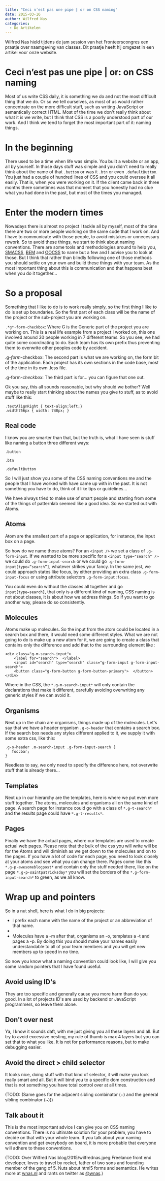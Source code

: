 ```yaml
---
title: "Ceci n’est pas une pipe | or on CSS naming"
date: 2015-03-16
author: Wilfred Nas
categories: 
  - De Artikelen
---
```

Wilfred Nas hield tijdens de jam session van het Fronteerscongres een praatje over naamgeving van classes. Dit praatje heeft hij omgezet in een artikel voor onze website.

# Ceci n’est pas une pipe | or: on CSS naming

Most of us write CSS daily, it is something we do and not the most difficult thing that we do. Or so we tell ourselves, as most of us would rather concentrate on the more difficult stuff, such as writing JavaScript or semantically correct HTML. Most of the time we don't really think about what it is we write, but I think that CSS is a poorly understood part of our work. 
And I think we tend to forget the most important part of it: 
naming things.

# In the beginning

There used to be a time when life was simple. You built a website or an app, all by yourself. In those days stuff was simple and you didn't need to really think about the name of that `.button` or was it `.btn` or even `.defaultButton`. You just had a couple of hundred lines of CSS and you could oversee it all easily. That is, when you were working on it. If the client came back in three months there sometimes was that moment that you honestly had no clue what you had done in the past, but most of the times you managed.

# Enter the modern times

Nowadays there is almost no project I tackle all by myself, most of the time there are two or more people working on the same code that I work on. And I have to communicate with those people, to avoid mistakes or unnecessary rework. So to avoid these things, we start to think about naming conventions. There are some tools and methodologies around to help you, [SMACSS](http://smacss.com), [BEM](http://bem.info) and [OOCSS](http://oocss.org) to name but a few and I advise you to look at those. But I think that rather than blindly following one of those methods you should settle on your own and build these things with your team. As the most important thing about this is communication and that happens best when you do it together…

# So a proposal

Something that I like to do is to work really simply, so the first thing I like to do is set up boundaries. So the first part of each class will be the name of the project or the sub-project you are working on.

`.*g*-form-checkbox`: Where G is the Generic part of the project you are working on.
This is a real life example from a project I worked on, this one involved around 30 people working in 7 different teams. So you see, we had quite some coordinating to do. Each team has its own prefix thus preventing them to overwrite other peoples code by accident.

.g-*form*-checkbox: The second part is what we are working on, the form bit of the application. 
Each project has its own sections in the code base, most of the time in its own .less file.

.g-form-*checkbox*: The third part is for... you can figure that one out.

Ok you say, this all sounds reasonable, but why should we bother? Well maybe to really start thinking about the names you give to stuff, as to avoid stuff like this:

```
.textAlignRight { text-align:left;}
.width756px { width: 740px; }
```

## Real code

I know you are smarter than that, but the truth is, what I have seen is stuff like naming a button three different ways:

`.button`

`.btn`

`.defaultButton`

So I will just show you some of the CSS naming conventions me and the people that I have worked with have came up with in the past. It is not something you have to do, think of it like tips or guidelines...

We have always tried to make use of smart people and starting from some of the things of patternlab seemed like a good idea. So we started out with Atoms.

## Atoms

Atom are the smallest part of a page or application, for instance, the input box on a page.

So how do we name those atoms? 
For an `<input />` we set a class of `.g-form-input`. If we wanted to be more specific for a `<input type="search" />` we could do `.g-form-input-search` or we could go `.g-form-input[type=“search”]`, whatever strikes your fancy.
In the same jest, we could approach states like focus, by either providing an extra class `.g-form-input-focus` or using attribute selectors `.g-form-input:focus`.

You could even do without the classes all together and go `input[type=search]`, that only is a different kind of naming, CSS naming is not about classes, it is  about how we address things. So if you want to go another way, please do so consistently.

## Molecules

Atoms make up molecules. So the input from the atom could be located in a search box and there, it would need some different styles. What we are not going to do is make up a new atom for it, we are going to create a class that contains only the difference and add that to the surrounding element like :

```
<div class="g-m-search-input">
    <label for="search">  </label>
    <input id="search" type="search" class="g-form-input g-form-input-search">
    <button class="g-form-button g-form-button-primary">  </button>
</div>
```

Where in the CSS, the `*.g-m-search-input*` will only contain the declarations that make it different, carefully avoiding overwriting any generic styles if we can avoid it.

## Organisms

Next up in the chain are organisms, things made up of the molecules. Let's say that we have a header organism `.g-o-header` that contains a search box. If the search box needs any styles different applied to it, we supply it with some extra css, like this:

```
.g-o-header .m-search-input .g-form-input-search { 
   foo:bar; 
}
```

Needless to say, we only need to specify the difference here, not overwrite stuff that is already there...

## Templates

Next up in our hierarchy are the templates, here is where we put even more stuff together. The atoms, molecules and organisms all on the same kind of page. A search page for instance could go with a class of `*.g-t-search*` and the results page could have `*.g-t-results*`.

## Pages

Finally we have the actual pages, where our templates are used to create actual web pages. Please note that the bulk of the css you will write will be for the Atoms and will diminish as we get down to the molecules and on to the pages. If you have a lot of code for each page, you need to look closely at your atoms and see what you can change there.
Pages come like this `*.g-p-awesomeblogpost*` and contain only the stuff needed there, like on the page `*.g-p-saintpatricksday*` you will set the borders of the `*.g-form-input-search*` to green, as we all know.

# Wrap up and pointers

So in a nut shell, here is what I do in big projects:

* I prefix each name with the name of the project or an abbreviation of that name.
* 
* Molecules have a -m after that, organisms an -o, templates a -t and pages a -p. By doing this you should make your names easily understandable to all of your team members and you will get new members up to speed in no time.

So now you know what a naming convention could look like, I will give you some random pointers that I have found useful.

## Avoid using ID's

They are too specific and generally cause you more harm than do you good. In a lot of projects ID's are used by backend or JavaScript programmers, so leave them alone.

## Don't over nest

Ya, I know it sounds daft, with me just giving you all these layers and all. But try to avoid excessive nesting, my rule of thumb is max 4 layers but you can set that to what you like. It is not for performance reasons, but to make debugging easier.

## Avoid the direct > child selector

It looks nice, doing stuff with that kind of selector, it will make you look really smart and all. But it will bind you to a specific dom construction and that is not something you have total control over at all times.

(TODO: (Same goes for the adjacent sibling combinator (+) and the general sibling combinator (~)))

## Talk about it

This is the most important advice I can give you on CSS naming conventions. There is no ultimate solution for your problem, you have to decide on that with your whole team. If you talk about your naming convention and get everybody on board, it is more probable that everyone will adhere to these conventions.

(TODO: Over Wilfred Nas
blog/2015/wilfrednas.jpeg
Freelance front end developer, loves to travel by rocket, father of two sons and founding member of the gang of 5. Nuts about html5 forms and semantics.
He writes more at [wnas.nl](http://wnas.nl) and rants on twitter as [@wnas](https://twitter.com/wnas).)